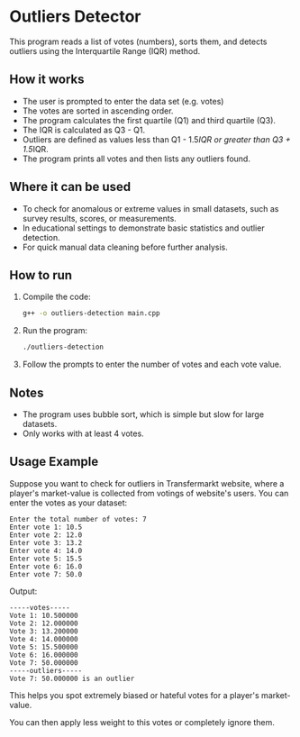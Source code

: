 # Outliers Detector

This program reads a list of votes (numbers), sorts them, and detects outliers using the Interquartile Range (IQR) method.

## How it works
- The user is prompted to enter the data set (e.g. votes)
- The votes are sorted in ascending order.
- The program calculates the first quartile (Q1) and third quartile (Q3).
- The IQR is calculated as Q3 - Q1.
- Outliers are defined as values less than Q1 - 1.5*IQR or greater than Q3 + 1.5*IQR.
- The program prints all votes and then lists any outliers found.

## Where it can be used
- To check for anomalous or extreme values in small datasets, such as survey results, scores, or measurements.
- In educational settings to demonstrate basic statistics and outlier detection.
- For quick manual data cleaning before further analysis.

## How to run
1. Compile the code:
   ```bash
   g++ -o outliers-detection main.cpp
   ```
2. Run the program:
   ```bash
   ./outliers-detection
   ```
3. Follow the prompts to enter the number of votes and each vote value.

## Notes
- The program uses bubble sort, which is simple but slow for large datasets.
- Only works with at least 4 votes.

## Usage Example
Suppose you want to check for outliers in Transfermarkt website, where a player's market-value is collected from votings of website's users. You can enter the votes as your dataset:

```
Enter the total number of votes: 7
Enter vote 1: 10.5
Enter vote 2: 12.0
Enter vote 3: 13.2
Enter vote 4: 14.0
Enter vote 5: 15.5
Enter vote 6: 16.0
Enter vote 7: 50.0
```

Output:
```
-----votes-----
Vote 1: 10.500000
Vote 2: 12.000000
Vote 3: 13.200000
Vote 4: 14.000000
Vote 5: 15.500000
Vote 6: 16.000000
Vote 7: 50.000000
-----outliers-----
Vote 7: 50.000000 is an outlier
```

This helps you spot extremely biased or hateful votes for a player's market-value.

You can then apply less weight to this votes or completely ignore them.